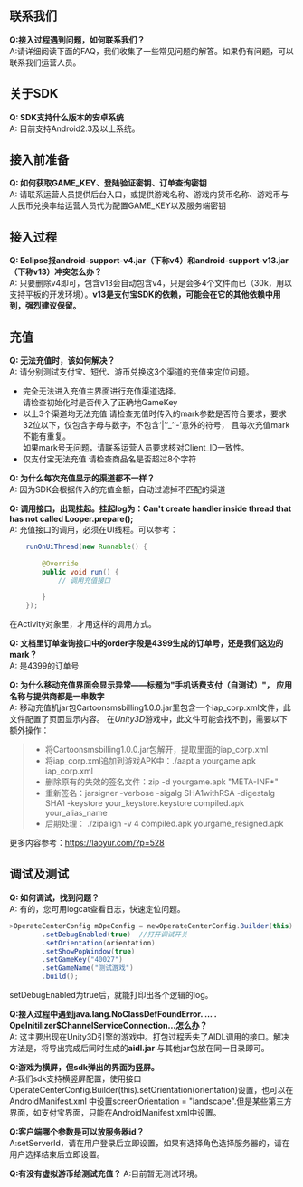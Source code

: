 联系我们
-------------
**Q:接入过程遇到问题，如何联系我们？**  
A:请详细阅读下面的FAQ，我们收集了一些常见问题的解答。如果仍有问题，可以联系我们运营人员。

关于SDK
------------
**Q: SDK支持什么版本的安卓系统**  
A: 目前支持Android2.3及以上系统。

接入前准备
------------
**Q: 如何获取GAME_KEY、登陆验证密钥、订单查询密钥**         
A: 请联系运营人员提供后台入口，或提供游戏名称、游戏内货币名称、游戏币与人民币兑换率给运营人员代为配置GAME_KEY以及服务端密钥

接入过程
------------
**Q: Eclipse报android-support-v4.jar（下称v4）和android-support-v13.jar（下称v13）冲突怎么办？**    
A: 只要删除v4即可，包含v13会自动包含v4，只是会多4个文件而已（30k，用以支持平板的开发环境）。**v13是支付宝SDK的依赖，可能会在它的其他依赖中用到，强烈建议保留。**

充值
---------------
**Q: 无法充值时，该如何解决？**  
A: 请分别测试支付宝、短代、游币兑换这3个渠道的充值来定位问题。  
- 完全无法进入充值主界面进行充值渠道选择。  
  请检查初始化时是否传入了正确地GameKey  
- 以上3个渠道均无法充值
  请检查充值时传入的mark参数是否符合要求，要求32位以下，仅包含字母与数字，不包含‘|’‘_’‘-’意外的符号，
且每次充值mark不能有重复。  
  如果mark号无问题，请联系运营人员要求核对Client_ID一致性。
- 仅支付宝无法充值
  请检查商品名是否超过8个字符

**Q: 为什么每次充值显示的渠道都不一样？**  
A: 因为SDK会根据传入的充值金额，自动过滤掉不匹配的渠道

**Q: 调用接口，出现挂起。挂起log为：Can't create handler inside thread that has not called Looper.prepare();**   
A: 充值接口的调用，必须在UI线程。可以参考：
```java
    runOnUiThread(new Runnable() {
			
		@Override
		public void run() {
		    // 调用充值接口
				
		}
    });

```
在Activity对象里，才用这样的调用方式。


**Q: 文档里订单查询接口中的order字段是4399生成的订单号，还是我们这边的mark？**       
A: 是4399的订单号

**Q: 为什么移动充值界面会显示异常——标题为"手机话费支付（自测试）"， 应用名称与提供商都是一串数字**  
A: 移动充值机jar包Cartoonsmsbilling1.0.0.jar里包含一个iap_corp.xml文件，此文件配置了页面显示内容。
   在*Unity3D*游戏中，此文件可能会找不到，需要以下额外操作：
   > - 将Cartoonsmsbilling1.0.0.jar包解开，提取里面的iap_corp.xml
   > - 将iap_corp.xml追加到游戏APK中：./aapt a yourgame.apk iap_corp.xml
   > - 删除原有的失效的签名文件：zip -d yourgame.apk "META-INF*"
   > - 重新签名：jarsigner -verbose -sigalg SHA1withRSA -digestalg SHA1 -keystore your_keystore.keystore compiled.apk your_alias_name
   > - 后期处理： ./zipalign -v 4 compiled.apk yourgame_resigned.apk
   
   更多内容参考：https://laoyur.com/?p=528

调试及测试
-----------------
**Q: 如何调试，找到问题？**         
A: 有的，您可用logcat查看日志，快速定位问题。   
```java
>OperateCenterConfig mOpeConfig = newOperateCenterConfig.Builder(this)
		.setDebugEnabled(true)  //打开调试开关
		.setOrientation(orientation)
		.setShowPopWindow(true)
		.setGameKey("40027")
		.setGameName("测试游戏")
		.build();
```
setDebugEnabled为true后，就能打印出各个逻辑的log。

**Q:接入过程中遇到java.lang.NoClassDefFoundError. ... . OpeInitilizer$ChannelServiceConnection...怎么办？**  
A: 这主要出现在Unity3D引擎的游戏中。打包过程丢失了AIDL调用的接口。解决方法是，将导出完成后同时生成的**aidl.jar**
与其他jar包放在同一目录即可。

**Q:游戏为横屏，但sdk弹出的界面为竖屏。**     
A:我们sdk支持横竖屏配置，使用接口OperateCenterConfig.Builder(this).setOrientation(orientation)设置，也可以在AndroidManifest.xml 中设置screenOrientation = "landscape".但是某些第三方界面，如支付宝界面，只能在AndroidManifest.xml中设置。

**Q:客户端哪个参数是可以放服务器id？**  
A:setServerId，请在用户登录后立即设置，如果有选择角色选择服务器的，请在用户选择结束后立即设置。

**Q:有没有虚拟游币给测试充值？**
A:目前暂无测试环境。



